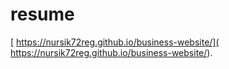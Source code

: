 # resume
[ https://nursik72reg.github.io/business-website/]( https://nursik72reg.github.io/business-website/).
